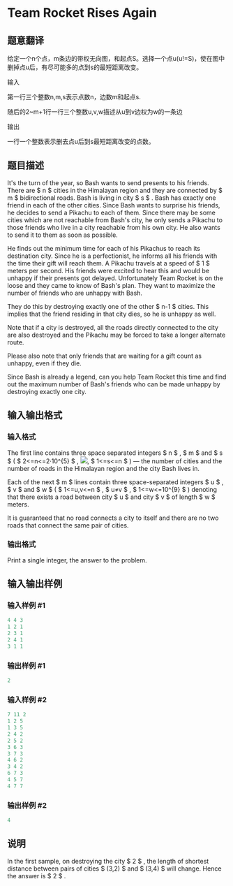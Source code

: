 # Team Rocket Rises Again

## 题意翻译

给定一个n个点，m条边的带权无向图，和起点S。选择一个点u(u!=S)，使在图中删掉点u后，有尽可能多的点到s的最短距离改变。

输入

第一行三个整数n,m,s表示点数n，边数m和起点s.

随后的2~m+1行一行三个整数u,v,w描述从u到v边权为w的一条边

输出

一行一个整数表示删去点u后到s最短距离改变的点数。

## 题目描述

It's the turn of the year, so Bash wants to send presents to his friends. There are $ n $ cities in the Himalayan region and they are connected by $ m $ bidirectional roads. Bash is living in city $ s $ . Bash has exactly one friend in each of the other cities. Since Bash wants to surprise his friends, he decides to send a Pikachu to each of them. Since there may be some cities which are not reachable from Bash's city, he only sends a Pikachu to those friends who live in a city reachable from his own city. He also wants to send it to them as soon as possible.

He finds out the minimum time for each of his Pikachus to reach its destination city. Since he is a perfectionist, he informs all his friends with the time their gift will reach them. A Pikachu travels at a speed of $ 1 $ meters per second. His friends were excited to hear this and would be unhappy if their presents got delayed. Unfortunately Team Rocket is on the loose and they came to know of Bash's plan. They want to maximize the number of friends who are unhappy with Bash.

They do this by destroying exactly one of the other $ n-1 $ cities. This implies that the friend residing in that city dies, so he is unhappy as well.

Note that if a city is destroyed, all the roads directly connected to the city are also destroyed and the Pikachu may be forced to take a longer alternate route.

Please also note that only friends that are waiting for a gift count as unhappy, even if they die.

Since Bash is already a legend, can you help Team Rocket this time and find out the maximum number of Bash's friends who can be made unhappy by destroying exactly one city.

## 输入输出格式

### 输入格式

The first line contains three space separated integers $ n $ , $ m $ and $ s $ ( $ 2<=n<=2·10^{5} $ , ![](https://cdn.luogu.com.cn/upload/vjudge_pic/CF757F/a96c653ce18839af52c685b3a4dac28dbdbbdc23.png), $ 1<=s<=n $ ) — the number of cities and the number of roads in the Himalayan region and the city Bash lives in.

Each of the next $ m $ lines contain three space-separated integers $ u $ , $ v $ and $ w $ ( $ 1<=u,v<=n $ , $ u≠v $ , $ 1<=w<=10^{9} $ ) denoting that there exists a road between city $ u $ and city $ v $ of length $ w $ meters.

It is guaranteed that no road connects a city to itself and there are no two roads that connect the same pair of cities.

### 输出格式

Print a single integer, the answer to the problem.

## 输入输出样例

### 输入样例 #1

```cpp
4 4 3
1 2 1
2 3 1
2 4 1
3 1 1

```
### 输出样例 #1

```cpp
2

```
### 输入样例 #2

```cpp
7 11 2
1 2 5
1 3 5
2 4 2
2 5 2
3 6 3
3 7 3
4 6 2
3 4 2
6 7 3
4 5 7
4 7 7

```
### 输出样例 #2

```cpp
4

```
## 说明

In the first sample, on destroying the city $ 2 $ , the length of shortest distance between pairs of cities $ (3,2) $ and $ (3,4) $ will change. Hence the answer is $ 2 $ .

